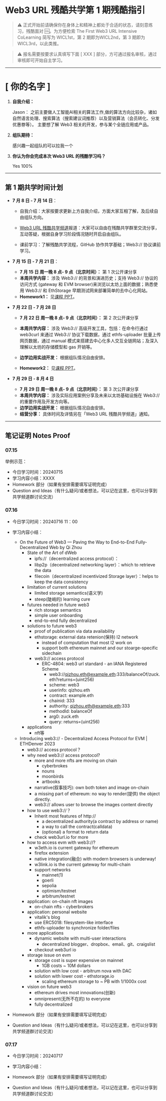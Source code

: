 # Web3 URL 残酷共学第 1 期残酷指引

> ⚠️ 正式开始前请确保你在身体上和精神上都处于合适的状态，请刻意练习，残酷面对 🆒。为方便检索 The First Web3 URL Intensive CoLearning 简写为 WICL1st，第 2 期即为WICL2nd，第 3 期即为 WICL3rd，以此类推。

> ⚠️ 报名需要按要求认真填写下面 [ XXX ] 部分，方可通过报名审核，通过审核即可开始自主学习。

---

# [ 你的名字 ]

1. **自我介绍：**

   Jason：
   之前主要做人工智能AI相关的算法工作,做的算法方向比较杂，诸如自然语言处理、搜索算法（搜索建议词推荐）以及营销算法（会员转化、分发优惠劵等）。 
   主要想了解 Web3 相关的开发，参与某个全链应用或产品。

2. **组队期待：**

   感兴趣一起组队的可以拉我一个

3. **你认为你会完成本次 Web3 URL 的残酷学习吗？**

   Yes 100%


---

## 第 1 期共学时间计划

- **7 月 8 日 - 7 月 14 日**：

  - 自我介绍：大家按要求更新上方自我介绍，方面大家互相了解，及后续自由组队方向。

  -  [Web3 URL 残酷共学频道](https://t.me/LXDAO/8748)报道：大家可以自由在残酷共学群里交流分享，互动答疑，根据自身学习阶段情况随时开启自由组队。

  - 课前学习：了解残酷共学流程，GitHub 协作共学基础；Web3:// 协议课前学习。

- **7 月 15 日 - 7 月 21 日**：

  - **7 月 15 日 周一晚 8 点- 9 点（北京时间）：** 第 1 次公开课分享
  - **本周共学内容：** 涉及 Web3://  的背景和演进历史；支持 Web3://  协议的访问方式 (gateway 和 EVM browser)来浏览以太坊上面的数据；熟悉使用 Web3://  和 EthStorage 早期测试网来部署简单的去中心化网站。
  - **Homework1：** 见[课程 PPT](https://docs.google.com/presentation/d/1egJUKJrjC9wjkmOF9sLBkTSwHpd6hl8FXkWehPW7kFk/edit#slide=id.g1754f50a55c_0_11)。

- **7 月 22 日 - 7 月 28 日**
  - **7 月 22 日 周一晚 8 点- 9 点（北京时间）：** 第 2 次公开课分享

  - **本周共学内容：** 涉及 Web3://  高级开发工具，包括：在命令行通过 web3curl 来通过 Web3://  协议下载数据，通过 ethfs-uploader 批量上传网页数据，通过 manual 模式来搭建去中心化多人交互全链网站；及深入理解以太坊的存储模型和 gas 开销等。
  - **边学边用实战开发：** 根据组队情况自由安排。
  - **Homework2：** 见[课程 PPT](https://docs.google.com/presentation/d/1egJUKJrjC9wjkmOF9sLBkTSwHpd6hl8FXkWehPW7kFk/edit#slide=id.g1754f50a55c_0_11)。

- **7 月 29 日 - 8 月 4 日**
  - **7 月 29 日 周一晚 8 点- 9 点（北京时间）：** 第 3 次公开课分享
  - **本周共学内容：** 涉及实际应用案例分享及未来以太坊基础设施在 Web3://  的重要作用及开发方向等。
  - **边学边用实战开发：** 根据组队情况自由安排。
  - **结营分享：** 具体时间及详情另在「Web3 URL 残酷共学频道」通知。

---

## 笔记证明 Notes Proof
<!-- Content_START --> 
### 07.15

举例示范：

- 今日学习时间：20240715
- 学习内容小结：XXXX
- Homework 部分（如果有安排需要填写证明完成）
- Question and Ideas（有什么疑问/或者想法，可以记在这里，也可以分享到共学频道群讨论交流）



### 07.16
- 今日学习时间：20240716 11：00

- 学习内容小结：
    - On the Future of Web3 — Paving the Way to End-to-End Fully-Decentralized Web by Qi Zhou
        - State of the Art of dWeb
            - ipfs://（decentralized access protocol）：
            - libp2p（decentralized networking layer）：which to retrieve the data
            - filecoin（decentralized incentivized Storage layer）：helps to keep the data consistency
        - limitation of current solutions
            - limited storage semantics(语义学)
            - steep(陡峭的) learning cure
        - futures needed in future web3
            - rich storage semantics
            - simple user onboarding
            - end-to-end fully decentralized
        - solutions to future web3
            - proof of publication via data availability
            - ethstorage: external data retenion(保持) l2 network
                - instead of computation that most l2 work on
                - support both ethereum mainnet and our stoarge-specific sidechain
            - web3:// access protocol
                - ERC-4804: web3 url standard - an IANA Registered Scheme
                    - web3://qizhou.eth@example.eth:333/balanceOf/zuck.eth?returns=(uint256)
                    - scheme: web3
                    - userinfo: qizhou.eth
                    - contract: example.eth
                    - chainid: 333
                    - authority: qizhou.eth@example.eth:333
                    - methodId: balanceOf
                    - arg0: zuck.eth
                    - query: returns=(uint256)
        - applications
            - nft等
    - Introducing web3:// - Decentralized Access Protocol for EVM | ETHDenver 2023
        - web3:// access protocol？
        - why need web3:// access protocol?
            - more and more nfts are moving on chain
                - cyberbrokes
                - nouns
                - moonbirds
                - artbooks
            - narrative(叙事技巧): own both token and image on-chain
            - a missing part of ethereum: no way to render(提供) the object directly.
            - web3:// allows user to browse the images content directly
        - how to use web3://？
            - Inherit most features of http://
                - a decentralized authority(a contract by address or name)
                - a way to call the contract(calldata)
                - (optional) a format to return data
            - check web3url.io for more 
        - how to access evm with web3://?
            - w3eth.io is current gateway for ethereum
            - firefox extension
            - native integration(融合) with modern browsers is underway!
            - w3link.io is the current gateway for multi-chain
            - support networks
                - mainnet(1)
                - goerli
                - sepolia
                - optimism/testnet
                - arbitrum/testnet
        - application: on-chain nft images
            - on-chain nfts - cyberbrokers
        - application: personal website
            - vitalik's blog
            - use ERC5018: filesystem-like interface
            - ethfs-uploader to synchronize folder/files
        - more applications
            - dynamic website with multi-user interactions
                - decentralized blogger、dropbox、email、git、craigslist
            - checkout web3url io
        - storage issue on evm
            - storage cost is super expensive on mainnet
                - 1GB costs ~ 10M dollars 
            - solution with low cost - arbitrum nova with DAC
            - solution with lower cost - ethstorage.io
                - scaling ethereum storage to ~ PB with 1/1000x cost
        - vision on future web3
            - ethereum drives most innovations(创新)
            - omnipresent(无所不在的) to everyone 
            - fully decentralized

- Homework 部分（如果有安排需要填写证明完成）

- Question and Ideas（有什么疑问/或者想法，可以记在这里，也可以分享到共学频道群讨论交流）



### 07.17
- 今日学习时间：20240717 

- 学习内容小结：

- Homework 部分（如果有安排需要填写证明完成）

- Question and Ideas（有什么疑问/或者想法，可以记在这里，也可以分享到共学频道群讨论交流）

<!-- Content_END -->
